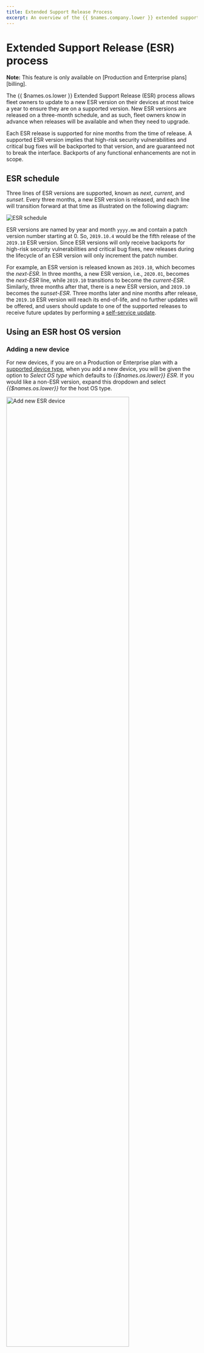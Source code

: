 ```yaml
---
title: Extended Support Release Process
excerpt: An overview of the {{ $names.company.lower }} extended support release process
---
```

# Extended Support Release (ESR) process

__Note:__ This feature is only available on [Production and Enterprise plans][billing].

The {{ $names.os.lower }} Extended Support Release (ESR) process allows fleet owners to update to a new ESR version on their devices at most twice a year to ensure they are on a supported version. New ESR versions are released on a three-month schedule, and as such, fleet owners know in advance when releases will be available and when they need to upgrade.

Each ESR release is supported for nine months from the time of release. A supported ESR version implies that high-risk security vulnerabilities and critical bug fixes will be backported to that version, and are guaranteed not to break the interface. Backports of any functional enhancements are not in scope.

## ESR schedule

Three lines of ESR versions are supported, known as _next_, _current_, and _sunset_. Every three months, a new ESR version is released, and each line will transition forward at that time as illustrated on the following diagram:

![ESR schedule](/img/common/esr-process.png)

ESR versions are named by year and month `yyyy.mm` and contain a patch version number starting at 0. So, `2019.10.4` would be the fifth release of the `2019.10` ESR version. Since ESR versions will only receive backports for high-risk security vulnerabilities and critical bug fixes, new releases during the lifecycle of an ESR version will only increment the patch number.

For example, an ESR version is released known as `2019.10`, which becomes the _next-ESR_. In three months, a new ESR version, i.e., `2020.01`, becomes the _next-ESR_ line, while `2019.10` transitions to become the _current-ESR_. Similarly, three months after that, there is a new ESR version, and `2019.10` becomes the _sunset-ESR_. Three months later and nine months after release, the `2019.10` ESR version will reach its end-of-life, and no further updates will be offered, and users should update to one of the supported releases to receive future updates by performing a [self-service update][self-service-updates].

## Using an ESR host OS version

### Adding a new device

For new devices, if you are on a Production or Enterprise plan with a [supported device type](#supported-devices), when you add a new device, you will be given the option to _Select OS type_ which defaults to _{{$names.os.lower}} ESR_. If you would like a non-ESR version, expand this dropdown and select _{{$names.os.lower}}_ for the host OS type.

<img src="/img/common/esr-new-device.png" alt="Add new ESR device" width="80%">

Next, select the ESR version as either _next_, _current_, or _sunset_ if available. The _next_ version is selected by default and offers at least six months (and up to nine months) of critical backports and fixes.

### Host OS update

For those users on a Production or Enterprise plan with an existing [supported device](#supported-devices), you can update to an ESR version via a [self-serve update][self-service-updates]. You should select the _{{$names.os.lower}} ESR_ host OS type and your chosen ESR version.

__Note:__ Once updated to an ESR version, it is not possible to update from an ESR host OS version to a non-ESR one.

## Supported devices

ESR host OS versions are currently available for the following devices with additional device support planned:

* Raspberry Pi (v1 / Zero / Zero W)
* Raspberry Pi 3
* Raspberry Pi 4
* Beaglebone Black
* Balena Fin (CM3)
* Intel NUC
* Nvidia Jetson TX2

[self-service-updates]:/reference/OS/updates/self-service/#running-an-update
[billing]:{{ $links.mainSiteUrl }}/pricing/
